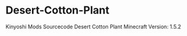 Desert-Cotton-Plant
===================

Kinyoshi Mods Sourcecode Desert Cotton Plant    Minecraft Version: 1.5.2
